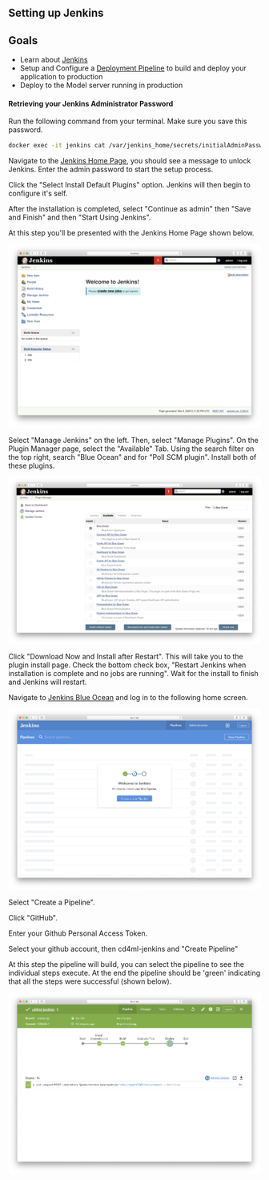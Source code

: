 ## Setting up Jenkins

## Goals

* Learn about [Jenkins](https://www.jenkins.io/)
* Setup and Configure a [Deployment Pipeline](https://martinfowler.com/bliki/DeploymentPipeline.html) to build and deploy your application to production
* Deploy to the Model server running in production

#### Retrieving your Jenkins Administrator Password

Run the following command from your terminal. Make sure you save this password.
```bash
docker exec -it jenkins cat /var/jenkins_home/secrets/initialAdminPassword
```

Navigate to the [Jenkins Home Page](http://localhost:10000), you should see a message to unlock Jenkins. Enter the admin password to start the setup process.

Click the "Select Install Default Plugins" option. Jenkins will then begin to configure it's self.

After the installation is completed, select "Continue as admin" then "Save and Finish" and then "Start Using Jenkins".

At this step you'll be presented with the Jenkins Home Page shown below.

![JenkinsHomePage](./images/JenkinsHomePage.png)

Select "Manage Jenkins" on the left. Then, select "Manage Plugins". On the Plugin Manager page, select the "Available" Tab. Using the search filter on the top right, search "Blue Ocean" and for "Poll SCM plugin". Install both of these plugins.

![BlueOcean](./images/BlueOcean.png)

Click "Download Now and Install after Restart". This will take you to the plugin install page. Check the bottom check box, "Restart Jenkins when installation is complete and no jobs are running". Wait for the install to finish and Jenkins will restart.

Navigate to [Jenkins Blue Ocean](http://localhost:10000/blue) and log in to the following home screen.

![BlueOceanWelcome](./images/BlueOceanWelcomeScreen.png)

Select "Create a Pipeline".

Click "GitHub".

Enter your Github Personal Access Token.

Select your github account, then cd4ml-jenkins and "Create Pipeline"

At this step the pipeline will build, you can select the pipeline to see the individual steps execute. At the end the pipeline should be 'green' indicating that all the steps were successful (shown below).

![GreenBuildPipline](./images/GreenBuildPipeline.png)